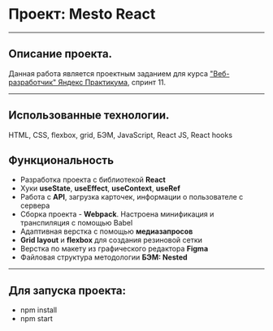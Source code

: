 # Проект: Mesto React
---
## Описание проекта.
Данная работа является проектным заданием для курса ["Веб-разработчик" Яндекс Практикума](https://practicum.yandex.ru/web/), спринт 11.

---
## Использованные технологии.
HTML, CSS, flexbox, grid, БЭМ, JavaScript, React JS, React hooks

## Функциональность
* Разработка проекта с библиотекой __React__ 
* Хуки __useState__, __useEffect__, __useContext__, __useRef__
* Работа с __API__, загрузка карточек, информации о пользователе с сервера
* Сборка проекта - __Webpack__. Настроена минификация и транспиляция с помощью Babel
* Адаптивная верстка с помощью __медиазапросов__
* __Grid layout__ и  __flexbox__ для создания резиновой сетки
* Верстка по макету из графического редактора __Figma__
* Файловая структура методологии __БЭМ: Nested__

---
## Для запуска проекта:
* npm install
* npm start
